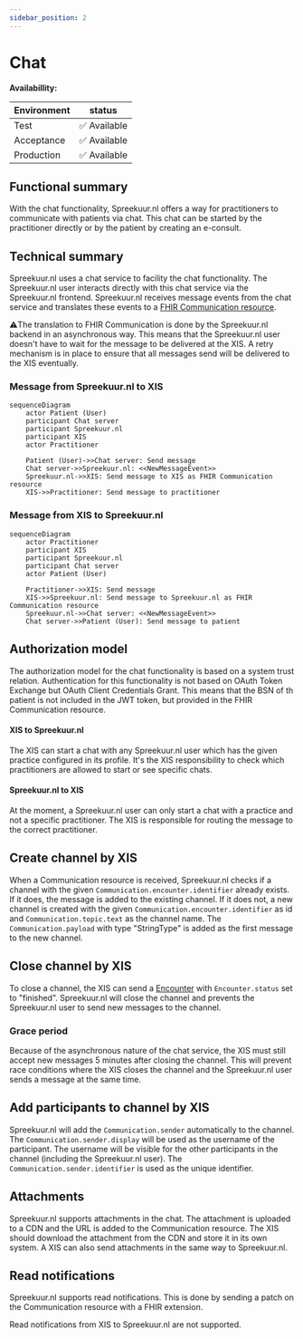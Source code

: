 ```yaml
---
sidebar_position: 2
---
```

# Chat
**Availabillity:**

| Environment | status       |
|-------------|--------------|
| Test        | ✅ Available  |
| Acceptance  | ✅ Available  |
| Production  | ✅ Available  |

## Functional summary
With the chat functionality, Spreekuur.nl offers a way for practitioners to communicate with patients via chat. This chat
can be started by the practitioner directly or by the patient by creating an e-consult.

## Technical summary
Spreekuur.nl uses a chat service to facility the chat functionality. The Spreekuur.nl user interacts directly with this 
chat service via the Spreekuur.nl frontend. Spreekuur.nl receives message events from the chat service and translates
these events to a [FHIR Communication resource](../api/api.mdx#tag/Communication).

⚠️The translation to FHIR Communication is done by the Spreekuur.nl backend in an asynchronous way. This means that the 
Spreekuur.nl user doesn't have to wait for the message to be delivered at the XIS. A retry mechanism is in place to ensure 
that all messages send will be delivered to the XIS eventually.

### Message from Spreekuur.nl to XIS
```mermaid
sequenceDiagram
    actor Patient (User)
    participant Chat server
    participant Spreekuur.nl
    participant XIS
    actor Practitioner

    Patient (User)->>Chat server: Send message
    Chat server->>Spreekuur.nl: <<NewMessageEvent>>
    Spreekuur.nl->>XIS: Send message to XIS as FHIR Communication resource
    XIS->>Practitioner: Send message to practitioner
```

### Message from XIS to Spreekuur.nl
```mermaid
sequenceDiagram
    actor Practitioner
    participant XIS
    participant Spreekuur.nl
    participant Chat server
    actor Patient (User)

    Practitioner->>XIS: Send message
    XIS->>Spreekuur.nl: Send message to Spreekuur.nl as FHIR Communication resource
    Spreekuur.nl->>Chat server: <<NewMessageEvent>>
    Chat server->>Patient (User): Send message to patient
```

## Authorization model
The authorization model for the chat functionality is based on a system trust relation. Authentication for this functionality
is not based on OAuth Token Exchange but OAuth Client Credentials Grant. This means that the BSN of th patient is not
included in the JWT token, but provided in the FHIR Communication resource.

#### XIS to Spreekuur.nl
The XIS can start a chat with any Spreekuur.nl user which has the given practice configured in its profile. It's the
XIS responsibility to check which practitioners are allowed to start or see specific chats.

#### Spreekuur.nl to XIS
At the moment, a Spreekuur.nl user can only start a chat with a practice and not a specific practitioner.
The XIS is responsible for routing the message to the correct practitioner.

## Create channel by XIS
When a Communication resource is received, Spreekuur.nl checks if a channel with the given `Communication.encounter.identifier`
already exists. If it does, the message is added to the existing channel. If it does not, a new channel is created with 
the given `Communication.encounter.identifier` as id and `Communication.topic.text` as the channel name. The
`Communication.payload` with type "StringType" is added as the first message to the new channel.

## Close channel by XIS
To close a channel, the XIS can send a [Encounter](../api/api.mdx#tag/Encounter) with `Encounter.status` set to
"finished". Spreekuur.nl will close the channel and prevents the Spreekuur.nl user to send new messages to the channel.

### Grace period
Because of the asynchronous nature of the chat service, the XIS must still accept new messages 5 minutes after closing
the channel. This will prevent race conditions where the XIS closes the channel and the Spreekuur.nl user sends a message
at the same time.

## Add participants to channel by XIS
Spreekuur.nl will add the `Communication.sender` automatically to the channel. The `Communication.sender.display` will 
be used as the username of the participant. The username will be visible for the other participants in the channel 
(including the Spreekuur.nl user). The `Communication.sender.identifier` is used as the unique identifier.

## Attachments
Spreekuur.nl supports attachments in the chat. The attachment is uploaded to a CDN and the URL is added to the 
Communication resource. The XIS should download the attachment from the CDN and store it in its own system. 
A XIS can also send attachments in the same way to Spreekuur.nl. 

## Read notifications
Spreekuur.nl supports read notifications. This is done by sending a patch on the Communication resource with a FHIR 
extension.

Read notifications from XIS to Spreekuur.nl are not supported.